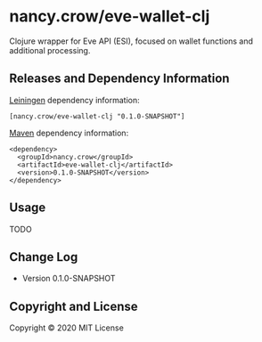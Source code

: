 # nancy.crow/eve-wallet-clj

Clojure wrapper for Eve API (ESI), focused on wallet functions and additional processing.

## Releases and Dependency Information

[Leiningen] dependency information:

    [nancy.crow/eve-wallet-clj "0.1.0-SNAPSHOT"]

[Maven] dependency information:

    <dependency>
      <groupId>nancy.crow</groupId>
      <artifactId>eve-wallet-clj</artifactId>
      <version>0.1.0-SNAPSHOT</version>
    </dependency>

[Leiningen]: http://leiningen.org/
[Maven]: http://maven.apache.org/

## Usage

TODO

## Change Log

* Version 0.1.0-SNAPSHOT

## Copyright and License

Copyright © 2020
MIT License